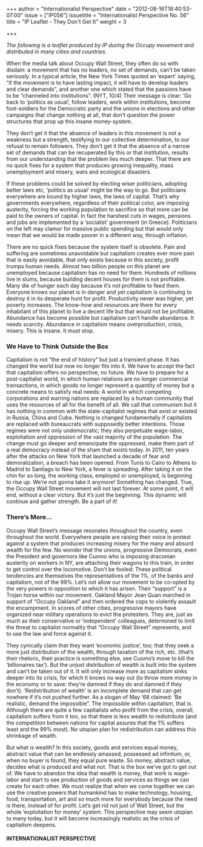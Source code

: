 +++
author = "Internationalist Perspective"
date = "2012-08-16T18:40:53-07:00"
issue = ["IP056"]
issuetitle = "Internationalist Perspective No. 56"
title = "IP Leaflet - They Don't Get It"
weight = 3

+++

*The following is a leaflet produced by IP during the Occupy movement and distributed in many cities and countries.*

When the media talk about Occupy Wall Street, they often do so with disdain: a movement that has no leaders, no set of demands, can’t be taken seriously. In a typical article, the New York Times quoted an ‘expert’ saying, “if the movement is to have lasting impact, it will have to develop leaders and clear demands”, and another one which stated that the passions have to be “channeled into institutions”. (NYT, 10/4) Their message is clear: ‘Go back to ‘politics as usual’, follow leaders, work within institutions, become foot-soldiers for the Democratic party and the unions in elections and other campaigns that change nothing at all, that don’t question the power structures that prop up this insane money-system.

They don’t get it that the absence of leaders in this movement is not a weakness but a strength, testifying to our collective determination, to our refusal to remain followers. They don’t get it that the absence of a narrow set of demands that can be recuperated by this or that institution, results from our understanding that the problem lies much deeper. That there are no quick fixes for a system that produces growing inequality, mass unemployment and misery, wars and ecological disasters.

If these problems could be solved by electing wiser politicians, adopting better laws etc, ‘politics as usual’ might be the way to go. But politicians everywhere are bound by higher laws, the laws of capital. That’s why governments everywhere, regardless of their political color, are imposing austerity, forcing the working population to sacrifice so that more can be paid to the owners of capital. In fact the harshest cuts in wages, pensions and jobs are implemented by a ‘socialist’ government (in Greece). Politicians on the left may clamor for massive public spending but that would only mean that we would be made poorer in a different way, through inflation.

There are no quick fixes because the system itself is obsolete. Pain and suffering are sometimes unavoidable but capitalism creates ever more pain that is easily avoidable, that only exists because in this society, profit trumps human needs. Almost two billion people on this planet are unemployed because capitalism has no need for them. Hundreds of millions live in slums, because building decent houses for them is not profitable. Many die of hunger each day because it’s not profitable to feed them. Everyone knows our planet is in danger and yet capitalism is continuing to destroy it in its desperate hunt for profit. Productivity never was higher, yet poverty increases. The know-how and resources are there for every inhabitant of this planet to live a decent life but that would not be profitable. Abundance has become possible but capitalism can’t handle abundance. It needs scarcity. Abundance in capitalism means overproduction, crisis, misery. This is insane. It must stop.

### We Have to Think Outside the Box

Capitalism is not “the end of history” but just a transient phase. It has changed the world but now no longer fits into it. We have to accept the fact that capitalism offers no perspective, no future. We have to prepare for a post-capitalist world, in which human relations are no longer commercial transactions, in which goods no longer represent a quantity of money but a concrete means to satisfy real needs: A world in which competing corporations and warring nations are replaced by a human community that uses the resources of all for the benefit of all. We call that communism but it has nothing in common with the state-capitalist regimes that exist or existed in Russia, China and Cuba. Nothing is changed fundamentally if capitalists are replaced with bureaucrats with supposedly better intentions. Those regimes were not only undemocratic; they also perpetuate wage-labor, exploitation and oppression of the vast majority of the population. The change must go deeper and emancipate the oppressed, make them part of a real democracy instead of the sham that exists today. In 2011, ten years after the attacks on New York that launched a decade of fear and demoralization, a breach has been opened. From Tunis to Cairo to Athens to Madrid to Santiago to New York, a fever is spreading. After taking it on the chin for so long, the working class, employed or unemployed, is beginning to rise up. We’re not gonna take it anymore! Something has changed. True, the Occupy Wall Street movement will not last forever. At some point, it will end, without a clear victory. But it’s just the beginning. This dynamic will continue and gather strength. Be a part of it!

### There’s More…

Occupy Wall Street’s message resonates throughout the country, even throughout the world. Everywhere people are raising their voice in protest against a system that produces increasing misery for the many and absurd wealth for the few. No wonder that the unions, progressive Democrats, even the President and governors like Cuomo who is imposing draconian austerity on workers in NY, are attaching their wagons to this train, in order to get control over the locomotive. Don’t be fooled: These political tendencies are themselves the representatives of the 1%, of the banks and capitalism, not of the 99%. Let’s not allow our movement to be co-opted by the very powers in opposition to which it has arisen. Their “support” is a Trojan horse within our movement. Oakland Mayor Jean Quan marched in support of “Occupy Oakland” and then ordered the cops to violently assault the encampment. In scores of other cities, progressive mayors have organized near military operations to evict the protesters. They are, just as much as their conservative or ‘independent’ colleagues, determined to limit the threat to capitalist normality that “Occupy Wall Street” represents, and to use the law and force against it.

They cynically claim that they want ‘economic justice’, too; that they seek a more just distribution of the wealth, through taxation of the rich, etc. (that’s their rhetoric, their practice is something else, see Cuomo’s move to kill the ‘billionaires tax’). But the unjust distribution of wealth is built into the system and can’t be taken out of it. It will only increase more as capitalism sinks deeper into its crisis, for which it knows no way out (to throw more money in the economy or to save: they’re damned if they do and damned if they don’t). ‘Redistribution of wealth’ is an incomplete demand that can get nowhere if it’s not pushed further. As a slogan of May ‘68 claimed: ‘Be realistic, demand the impossible”. The impossible within capitalism, that is. Although there are quite a few capitalists who profit from the crisis, overall, capitalism suffers from it too, so that there is less wealth to redistribute (and the competition between nations for capital assures that the 1% suffers least and the 99% most). No utopian plan for redistribution can address this shrinkage of wealth.

But what is wealth? In this society, goods and services equal money, abstract value that can be endlessly amassed, possessed ad infinitum, or, when no buyer is found, they equal pure waste. So money, abstract value, decides what is produced and what not. That is the box we’ve got to get out of. We have to abandon the idea that wealth is money, that work is wage-labor and start to see production of goods and services as things we can create for each other. We must realize that when we come together we can use the creative powers that humankind has to make technology, housing, food, transportation, art and so much more for everybody because the need is there, instead of for profit. Let’s get rid not just of Wall Street, but the whole ‘exploitation for money’ system. This perspective may seem utopian to many today, but it will become increasingly realistic as the crisis of capitalism deepens.

#### INTERNATIONALIST PERSPECTIVE 
